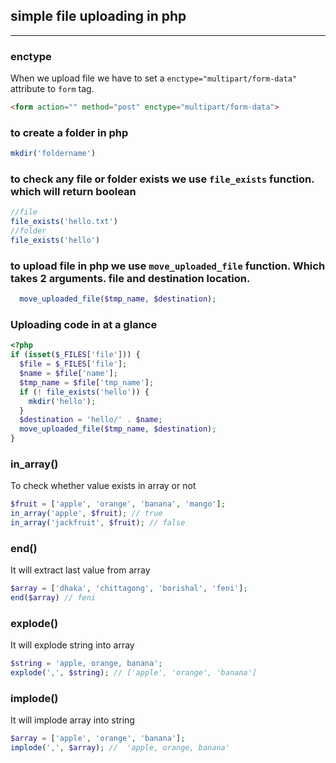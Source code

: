 ## simple file uploading in php

<hr>

### enctype
When we upload file we have to set a `enctype="multipart/form-data"` attribute to `form` tag.

~~~html
<form action="" method="post" enctype="multipart/form-data">
~~~

### to create a folder in php   

~~~php
mkdir('foldername')
~~~

### to check any file or folder exists we use `file_exists` function. which will return boolean

~~~php
//file
file_exists('hello.txt')
//folder
file_exists('hello')
~~~


### to upload file in php we use `move_uploaded_file` function. Which takes 2 arguments. file and destination location.

~~~php
  move_uploaded_file($tmp_name, $destination);
~~~

### Uploading code in at a glance

~~~php
<?php
if (isset($_FILES['file'])) {
  $file = $_FILES['file'];
  $name = $file['name'];
  $tmp_name = $file['tmp_name'];
  if (! file_exists('hello')) {
    mkdir('hello');
  }
  $destination = 'hello/' . $name;
  move_uploaded_file($tmp_name, $destination);
}
~~~


### in_array()     

To check whether value exists in array or not 

~~~php
$fruit = ['apple', 'orange', 'banana', 'mango'];
in_array('apple', $fruit); // true
in_array('jackfruit', $fruit); // false
~~~

### end()

It will extract last value from array

~~~php
$array = ['dhaka', 'chittagong', 'borishal', 'feni'];
end($array) // feni
~~~

### explode()    

It will explode string into array    

~~~php
$string = 'apple, orange, banana';
explode(',', $string); // ['apple', 'orange', 'banana']
~~~

### implode()     

It will implode array into string          

~~~php
$array = ['apple', 'orange', 'banana'];
implode(',', $array); //  'apple, orange, banana'
~~~









